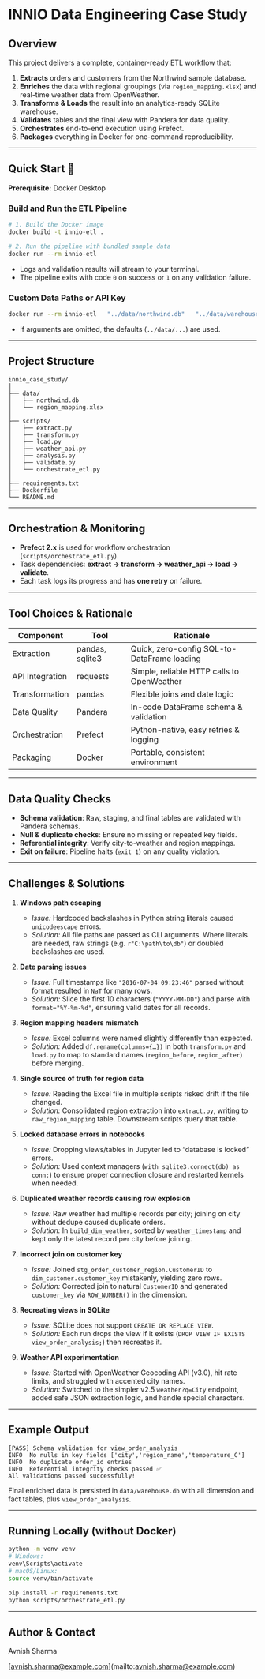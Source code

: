 # INNIO Data Engineering Case Study

## Overview

This project delivers a complete, container-ready ETL workflow that:
1. **Extracts** orders and customers from the Northwind sample database.  
2. **Enriches** the data with regional groupings (via `region_mapping.xlsx`) and real-time weather data from OpenWeather.  
3. **Transforms & Loads** the result into an analytics-ready SQLite warehouse.  
4. **Validates** tables and the final view with Pandera for data quality.  
5. **Orchestrates** end-to-end execution using Prefect.  
6. **Packages** everything in Docker for one-command reproducibility.

---

## Quick Start 🚀

**Prerequisite:** Docker Desktop

### Build and Run the ETL Pipeline

```bash
# 1. Build the Docker image
docker build -t innio-etl .

# 2. Run the pipeline with bundled sample data
docker run --rm innio-etl
```

- Logs and validation results will stream to your terminal.
- The pipeline exits with code `0` on success or `1` on any validation failure.

### Custom Data Paths or API Key

```bash
docker run --rm innio-etl   "../data/northwind.db"   "../data/warehouse.db"   "../data/region_mapping.xlsx"   "<YOUR_OPENWEATHER_API_KEY>"
```

- If arguments are omitted, the defaults (`../data/...`) are used.

---

## Project Structure

```
innio_case_study/
│
├── data/
│   ├── northwind.db
│   └── region_mapping.xlsx
│
├── scripts/
│   ├── extract.py
│   ├── transform.py
│   ├── load.py
│   ├── weather_api.py
│   ├── analysis.py
│   ├── validate.py
│   └── orchestrate_etl.py
│
├── requirements.txt
├── Dockerfile
└── README.md
```

---

## Orchestration & Monitoring

- **Prefect 2.x** is used for workflow orchestration (`scripts/orchestrate_etl.py`).
- Task dependencies: **extract → transform → weather_api → load → validate**.
- Each task logs its progress and has **one retry** on failure.

---

## Tool Choices & Rationale

| Component            | Tool             | Rationale                                   |
|----------------------|------------------|---------------------------------------------|
| Extraction           | pandas, sqlite3  | Quick, zero-config SQL-to-DataFrame loading |
| API Integration      | requests         | Simple, reliable HTTP calls to OpenWeather  |
| Transformation       | pandas           | Flexible joins and date logic               |
| Data Quality         | Pandera          | In-code DataFrame schema & validation       |
| Orchestration        | Prefect          | Python-native, easy retries & logging       |
| Packaging            | Docker           | Portable, consistent environment            |

---

## Data Quality Checks

- **Schema validation**: Raw, staging, and final tables are validated with Pandera schemas.
- **Null & duplicate checks**: Ensure no missing or repeated key fields.
- **Referential integrity**: Verify city-to-weather and region mappings.
- **Exit on failure**: Pipeline halts (`exit 1`) on any quality violation.

---

## Challenges & Solutions

1. **Windows path escaping**  
   - *Issue:* Hardcoded backslashes in Python string literals caused `unicodeescape` errors.  
   - *Solution:* All file paths are passed as CLI arguments. Where literals are needed, raw strings (e.g. `r"C:\path\to\db"`) or doubled backslashes are used.

2. **Date parsing issues**  
   - *Issue:* Full timestamps like `"2016-07-04 09:23:46"` parsed without format resulted in `NaT` for many rows.  
   - *Solution:* Slice the first 10 characters (`"YYYY-MM-DD"`) and parse with `format="%Y-%m-%d"`, ensuring valid dates for all records.

3. **Region mapping headers mismatch**  
   - *Issue:* Excel columns were named slightly differently than expected.  
   - *Solution:* Added `df.rename(columns={…})` in both `transform.py` and `load.py` to map to standard names (`region_before`, `region_after`) before merging.

4. **Single source of truth for region data**  
   - *Issue:* Reading the Excel file in multiple scripts risked drift if the file changed.  
   - *Solution:* Consolidated region extraction into `extract.py`, writing to `raw_region_mapping` table. Downstream scripts query that table.

5. **Locked database errors in notebooks**  
   - *Issue:* Dropping views/tables in Jupyter led to “database is locked” errors.  
   - *Solution:* Used context managers (`with sqlite3.connect(db) as conn:`) to ensure proper connection closure and restarted kernels when needed.

6. **Duplicated weather records causing row explosion**  
   - *Issue:* Raw weather had multiple records per city; joining on city without dedupe caused duplicate orders.  
   - *Solution:* In `build_dim_weather`, sorted by `weather_timestamp` and kept only the latest record per city before joining.

7. **Incorrect join on customer key**  
   - *Issue:* Joined `stg_order_customer_region.CustomerID` to `dim_customer.customer_key` mistakenly, yielding zero rows.  
   - *Solution:* Corrected join to natural `CustomerID` and generated `customer_key` via `ROW_NUMBER()` in the dimension.

8. **Recreating views in SQLite**  
   - *Issue:* SQLite does not support `CREATE OR REPLACE VIEW`.  
   - *Solution:* Each run drops the view if it exists (`DROP VIEW IF EXISTS view_order_analysis;`) then recreates it.

9. **Weather API experimentation**  
   - *Issue:* Started with OpenWeather Geocoding API (v3.0), hit rate limits, and struggled with accented city names.  
   - *Solution:* Switched to the simpler v2.5 `weather?q=City` endpoint, added safe JSON extraction logic, and handle special characters.

---

## Example Output

```
[PASS] Schema validation for view_order_analysis
INFO  No nulls in key fields ['city','region_name','temperature_C']
INFO  No duplicate order_id entries
INFO  Referential integrity checks passed ✅
All validations passed successfully!
```

Final enriched data is persisted in `data/warehouse.db` with all dimension and fact tables, plus `view_order_analysis`.

---

## Running Locally (without Docker)

```bash
python -m venv venv
# Windows:
venv\Scripts\activate
# macOS/Linux:
source venv/bin/activate

pip install -r requirements.txt
python scripts/orchestrate_etl.py
```

---

## Author & Contact



Avnish Sharma

\[avnish.sharma@example.com](mailto:avnish.sharma@example.com)



